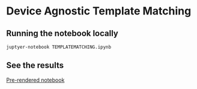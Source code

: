 # Device Agnostic Template Matching

## Running the notebook locally

`juptyer-notebook TEMPLATEMATCHING.ipynb`

## See the results

[Pre-rendered notebook](./results/README.md)